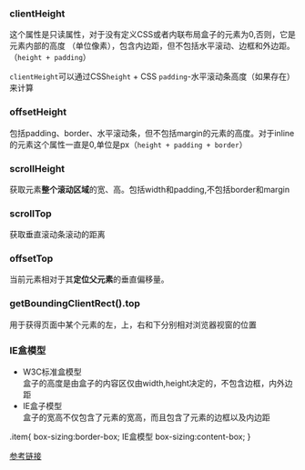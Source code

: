 ### clientHeight
 这个属性是只读属性，对于没有定义CSS或者内联布局盒子的元素为0,否则，它是元素内部的高度
 （单位像素），包含内边距，但不包括水平滚动、边框和外边距。（`height + padding`）
 
 
 `clientHeight`可以通过CSS`height` + CSS `padding`-水平滚动条高度（如果存在）来计算
 
 
 ### offsetHeight
 包括padding、border、水平滚动条，但不包括margin的元素的高度。对于inline的元素这个属性一直是0,单位是px（`height + padding + border`）
 
 
 ### scrollHeight
获取元素**整个滚动区域**的宽、高。包括width和padding,不包括border和margin
 
 
 ### scrollTop
 获取垂直滚动条滚动的距离
 
 
 ### offsetTop
当前元素相对于其**定位父元素**的垂直偏移量。

### getBoundingClientRect().top
用于获得页面中某个元素的左，上，右和下分别相对浏览器视窗的位置

### IE盒模型
- W3C标准盒模型</br>盒子的高度是由盒子的内容区仅由width,height决定的，不包含边框，内外边距
- IE盒子模型</br>
盒子的宽高不仅包含了元素的宽高，而且包含了元素的边框以及内边距

.item{
box-sizing:border-box;	IE盒模型
box-sizing:content-box;
}
 
 
 [参考链接](https://juejin.im/entry/59c1fd23f265da06594316a9)